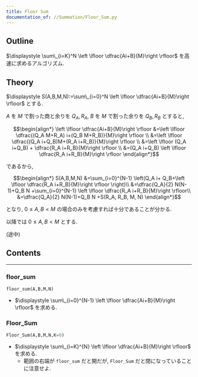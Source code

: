 ```yaml
---
title: Floor Sum
documentation_of: //Summation/Floor_Sum.py
---
```


## Outline

$\displaystyle \sum\_{i=K}^N \left \lfloor \dfrac{Ai+B}{M}\right \rfloor$ を高速に求めるアルゴリズム.

## Theory

$\displaystyle S(A,B,M,N):=\sum\_{i=0}^N \left \lfloor \dfrac{Ai+B}{M}\right \rfloor$ とする.

$A$ を $M$ で割った商と余りを $Q_A, R_A$, $B$ を $M$ で割った余りを $Q_B, R_B$ とすると,

$$\begin{align*}
\left \lfloor \dfrac{Ai+B}{M}\right \rfloor
&=\left \lfloor \dfrac{(Q_A M+R_A) i+(Q_B M+R_B)}{M}\right \rfloor \\
&=\left \lfloor \dfrac{(Q_A i+Q_B)M+(R_A i+R_B)}{M}\right \rfloor \\
&=\left \lfloor (Q_A i+Q_B) + \dfrac{R_A i+R_B}{M}\right \rfloor \\
&=(Q_A i+Q_B) \left \lfloor \dfrac{R_A i+R_B}{M}\right \rfloor
\end{align*}$$

であるから,

$$\begin{align*}
S(A,B,M,N)
&=\sum_{i=0}^{N-1} \left(Q_A i+ Q_B+\left \lfloor \dfrac{R_A i+R_B}{M}\right \rfloor \right)\\
&=\dfrac{Q_A}{2} N(N-1)+Q_B N +\sum_{i=0}^{N-1} \left \lfloor \dfrac{R_A i+R_B}{M}\right \rfloor\\
&=\dfrac{Q_A}{2} N(N-1)+Q_B N +S(R_A, R_B, M, N)
\end{align*}$$

となり, $0 \leq A,B \lt M$ の場合のみを考慮すれば十分であることが分かる.

以降では $0 \leq A,B \lt M$ とする.

(途中)

## Contents

---

### floor_sum

```Python
floor_sum(A,B,M,N)
```

* $\displaystyle \sum\_{i=0}^{N-1} \left \lfloor \dfrac{Ai+B}{M}\right \rfloor$ を求める.

### Floor_Sum

```Python
Floor_Sum(A,B,M,N,K=0)
```

* $\displaystyle \sum\_{i=K}^{N} \left \lfloor \dfrac{Ai+B}{M}\right \rfloor$ を求める.
  * 範囲の右端が `floor_sum` だと開だが, `Floor_Sum` だと閉になっていることに注意せよ.
